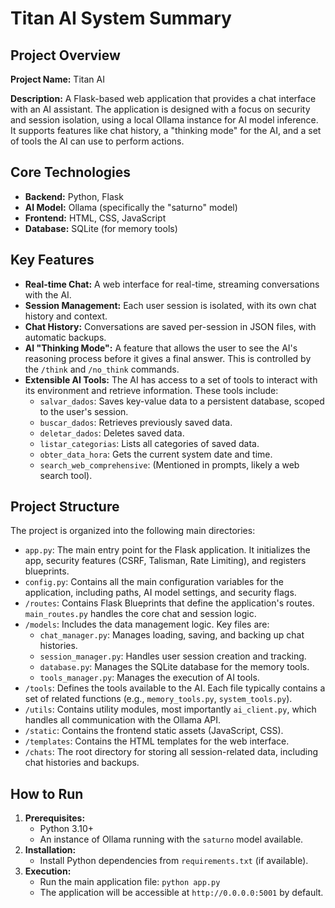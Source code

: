 # Titan AI System Summary

## Project Overview

**Project Name:** Titan AI

**Description:** A Flask-based web application that provides a chat interface with an AI assistant. The application is designed with a focus on security and session isolation, using a local Ollama instance for AI model inference. It supports features like chat history, a "thinking mode" for the AI, and a set of tools the AI can use to perform actions.

## Core Technologies

*   **Backend:** Python, Flask
*   **AI Model:** Ollama (specifically the "saturno" model)
*   **Frontend:** HTML, CSS, JavaScript
*   **Database:** SQLite (for memory tools)

## Key Features

*   **Real-time Chat:** A web interface for real-time, streaming conversations with the AI.
*   **Session Management:** Each user session is isolated, with its own chat history and context.
*   **Chat History:** Conversations are saved per-session in JSON files, with automatic backups.
*   **AI "Thinking Mode":** A feature that allows the user to see the AI's reasoning process before it gives a final answer. This is controlled by the `/think` and `/no_think` commands.
*   **Extensible AI Tools:** The AI has access to a set of tools to interact with its environment and retrieve information. These tools include:
    *   `salvar_dados`: Saves key-value data to a persistent database, scoped to the user's session.
    *   `buscar_dados`: Retrieves previously saved data.
    *   `deletar_dados`: Deletes saved data.
    *   `listar_categorias`: Lists all categories of saved data.
    *   `obter_data_hora`: Gets the current system date and time.
    *   `search_web_comprehensive`: (Mentioned in prompts, likely a web search tool).

## Project Structure

The project is organized into the following main directories:

*   `app.py`: The main entry point for the Flask application. It initializes the app, security features (CSRF, Talisman, Rate Limiting), and registers blueprints.
*   `config.py`: Contains all the main configuration variables for the application, including paths, AI model settings, and security flags.
*   `/routes`: Contains Flask Blueprints that define the application's routes. `main_routes.py` handles the core chat and session logic.
*   `/models`: Includes the data management logic. Key files are:
    *   `chat_manager.py`: Manages loading, saving, and backing up chat histories.
    *   `session_manager.py`: Handles user session creation and tracking.
    *   `database.py`: Manages the SQLite database for the memory tools.
    *   `tools_manager.py`: Manages the execution of AI tools.
*   `/tools`: Defines the tools available to the AI. Each file typically contains a set of related functions (e.g., `memory_tools.py`, `system_tools.py`).
*   `/utils`: Contains utility modules, most importantly `ai_client.py`, which handles all communication with the Ollama API.
*   `/static`: Contains the frontend static assets (JavaScript, CSS).
*   `/templates`: Contains the HTML templates for the web interface.
*   `/chats`: The root directory for storing all session-related data, including chat histories and backups.

## How to Run

1.  **Prerequisites:**
    *   Python 3.10+
    *   An instance of Ollama running with the `saturno` model available.
2.  **Installation:**
    *   Install Python dependencies from `requirements.txt` (if available).
3.  **Execution:**
    *   Run the main application file: `python app.py`
    *   The application will be accessible at `http://0.0.0.0:5001` by default.
